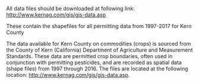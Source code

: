 All data files should be downloaded at following link:
http://www.kernag.com/gis/gis-data.asp

These contain the shapefiles for all permitting data from 1997-2017 for Kern County


The data available for Kern County on commodities (crops) is sourced from the County of Kern (California) Department of Agriculture and Measurement Standards. These data are permitted crop boundaries, often used in conjunction with permitting pesticides, and are recorded as spatial data (shape files) from 1997 through 2016. The files are located at the following location: http://www.kernag.com/gis/gis-data.asp.
